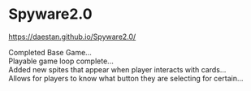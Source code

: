 # Spyware2.0

https://daestan.github.io/Spyware2.0/

Completed Base Game... <br />
Playable game loop complete... <br />
Added new spites that appear when player interacts with cards...<br />
Allows for players to know what button they are selecting for certain...<br />
<br />
<br />

